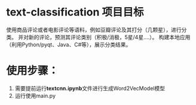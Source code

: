 # text-classification 项目目标
使用商品评论或者电影评论等语料，例如豆瓣评论及其打分（几颗星），进行分类。
并对新的评论，预测其评论类别（积极/消极，5星/4星….）。
构建本地应用（利用Python/pyqt、Java、C#等），展示分类结果。

# 使用步骤：
1. 需要提前运行**textcnn.ipynb**文件进行生成Word2VecModel模型
2. 运行使用main.py
